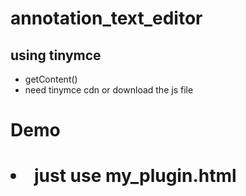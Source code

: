 # annotation_text_editor
<h2>using tinymce</h2>
<ul>
  <li> getContent() </li>
  <li> need tinymce cdn or download the js file </li>
</ul>
<h1>Demo<h1>
<li>just use my_plugin.html</li>
